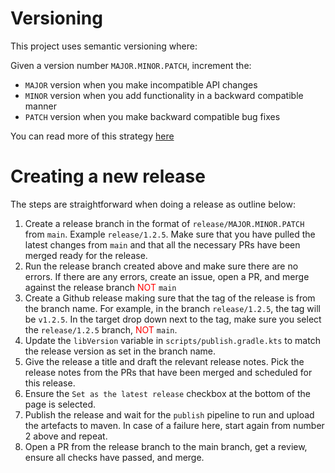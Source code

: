 # Versioning

This project uses semantic versioning where:

Given a version number `MAJOR.MINOR.PATCH`, increment the:

- `MAJOR` version when you make incompatible API changes
- `MINOR` version when you add functionality in a backward compatible manner
- `PATCH` version when you make backward compatible bug fixes

You can read more of this strategy [here](https://semver.org/)


# Creating a new release

The steps are straightforward when doing a release as outline below:

1. Create a release branch in the format of `release/MAJOR.MINOR.PATCH` from `main`. Example `release/1.2.5`. Make sure that you have pulled the latest changes from `main` and that all the necessary PRs have been merged ready for the release.
2. Run the release branch created above and make sure there are no errors. If there are any errors, create an issue, open a PR, and merge against the release branch <span style="color:red">NOT</span> `main`
3. Create a Github release making sure that the tag of the release is from the branch name. For example, in the branch `release/1.2.5`, the tag will be `v1.2.5`. In the target drop down next to the tag, make sure you select the `release/1.2.5` branch, <span style="color:red">NOT</span> `main`.
4. Update the `libVersion` variable in `scripts/publish.gradle.kts` to match the release version as set in the branch name.
5. Give the release a title and draft the relevant release notes. Pick the release notes from the PRs that have been merged and scheduled for this release.
6. Ensure the `Set as the latest release` checkbox at the bottom of the page is selected.
7. Publish the release and wait for the `publish` pipeline to run and upload the artefacts to maven. In case of a failure here, start again from number 2 above and repeat.
8. Open a PR from the release branch to the main branch, get a review, ensure all checks have passed, and merge. 

